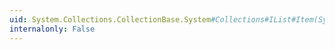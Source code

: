 ```yaml
---
uid: System.Collections.CollectionBase.System#Collections#IList#Item(System.Int32)
internalonly: False
---
```

